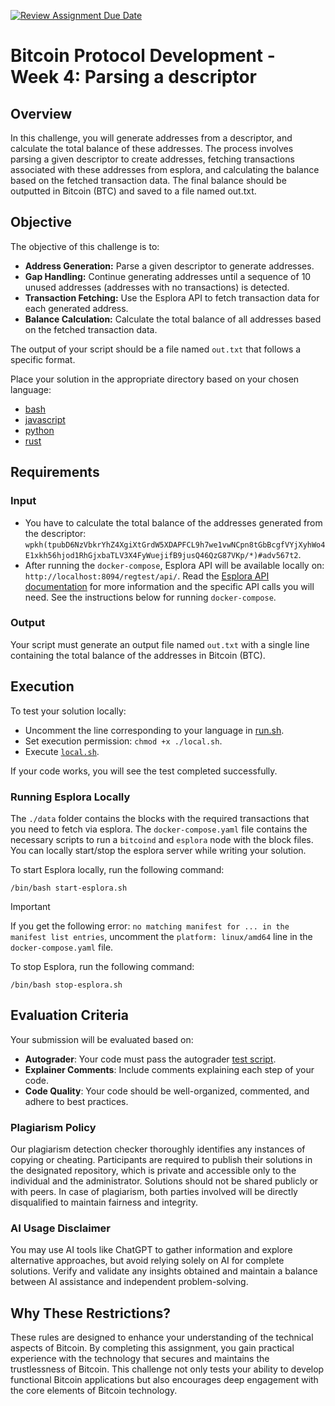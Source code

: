 [![Review Assignment Due Date](https://classroom.github.com/assets/deadline-readme-button-22041afd0340ce965d47ae6ef1cefeee28c7c493a6346c4f15d667ab976d596c.svg)](https://classroom.github.com/a/A9T-Xw9z)
# Bitcoin Protocol Development - Week 4: Parsing a descriptor

## Overview
In this challenge, you will generate addresses from a descriptor, and calculate the total balance of these addresses.
The process involves parsing a given descriptor to create addresses,
fetching transactions associated with these addresses from esplora,
and calculating the balance based on the fetched transaction data.
The final balance should be outputted in Bitcoin (BTC) and saved to a file named out.txt.

## Objective
The objective of this challenge is to:
- **Address Generation:** Parse a given descriptor to generate addresses.
- **Gap Handling:** Continue generating addresses until a sequence of 10 unused addresses (addresses with no transactions) is detected.
- **Transaction Fetching:** Use the Esplora API to fetch transaction data for each generated address.
- **Balance Calculation:** Calculate the total balance of all addresses based on the fetched transaction data.

The output of your script should be a file named `out.txt` that follows a specific format.

Place your solution in the appropriate directory based on your chosen language:
- [bash](./bash/solution.sh)
- [javascript](./javascript/index.js)
- [python](./python/main.py)
- [rust](./rust/src/main.rs)

## Requirements
### Input
- You have to calculate the total balance of the addresses generated from the descriptor: `wpkh(tpubD6NzVbkrYhZ4XgiXtGrdW5XDAPFCL9h7we1vwNCpn8tGbBcgfVYjXyhWo4E1xkh56hjod1RhGjxbaTLV3X4FyWuejifB9jusQ46QzG87VKp/*)#adv567t2`.
- After running the `docker-compose`, Esplora API will be available locally on: `http://localhost:8094/regtest/api/`. Read the [Esplora API documentation](https://github.com/Blockstream/esplora/blob/master/API.md) for more information and the specific API calls you will need. See the instructions below for running `docker-compose`.

### Output
Your script must generate an output file named `out.txt` with a single line containing the total balance of the addresses in Bitcoin (BTC).

## Execution
To test your solution locally:
- Uncomment the line corresponding to your language in [run.sh](./run.sh).
- Set execution permission: `chmod +x ./local.sh`.
- Execute [`local.sh`](./local.sh).

If your code works, you will see the test completed successfully.

### Running Esplora Locally
The `./data` folder contains the blocks with the required transactions that you need to fetch via esplora.
The `docker-compose.yaml` file contains the necessary scripts to run a `bitcoind` and `esplora` node with the block files. You can locally start/stop the esplora server while writing your solution.

To start Esplora locally, run the following command:
```
/bin/bash start-esplora.sh
```

> [!IMPORTANT]
> If you get the following error: `no matching manifest for ... in the manifest list entries`, uncomment the `platform: linux/amd64` line in the `docker-compose.yaml` file.

To stop Esplora, run the following command:
```
/bin/bash stop-esplora.sh
```

## Evaluation Criteria
Your submission will be evaluated based on:
- **Autograder**: Your code must pass the autograder [test script](./test/sanity-checks.spec.ts).
- **Explainer Comments**: Include comments explaining each step of your code.
- **Code Quality**: Your code should be well-organized, commented, and adhere to best practices.

### Plagiarism Policy
Our plagiarism detection checker thoroughly identifies any instances of copying or cheating. Participants are required to publish their solutions in the designated repository, which is private and accessible only to the individual and the administrator. Solutions should not be shared publicly or with peers. In case of plagiarism, both parties involved will be directly disqualified to maintain fairness and integrity.

### AI Usage Disclaimer
You may use AI tools like ChatGPT to gather information and explore alternative approaches, but avoid relying solely on AI for complete solutions. Verify and validate any insights obtained and maintain a balance between AI assistance and independent problem-solving.

## Why These Restrictions?
These rules are designed to enhance your understanding of the technical aspects of Bitcoin. By completing this assignment, you gain practical experience with the technology that secures and maintains the trustlessness of Bitcoin. This challenge not only tests your ability to develop functional Bitcoin applications but also encourages deep engagement with the core elements of Bitcoin technology.

